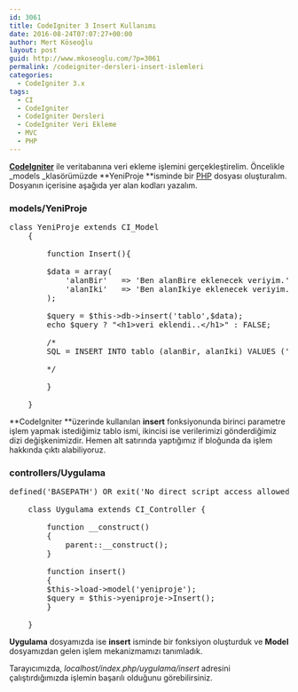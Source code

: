 ```yaml
---
id: 3061
title: CodeIgniter 3 Insert Kullanımı
date: 2016-08-24T07:07:27+00:00
author: Mert Köseoğlu
layout: post
guid: http://www.mkoseoglu.com/?p=3061
permalink: /codeigniter-dersleri-insert-islemleri
categories:
  - CodeIgniter 3.x
tags:
  - CI
  - CodeIgniter
  - CodeIgniter Dersleri
  - CodeIgniter Veri Ekleme
  - MVC
  - PHP
---
```

[**CodeIgniter**](http://www.mkoseoglu.com/etiket/codeigniter/) ile veritabanına veri ekleme işlemini gerçekleştirelim. Öncelikle _models _klasörümüzde **YeniProje **isminde bir [PHP](http://www.mkoseoglu.com/etiket/php/) dosyası oluşturalım. Dosyanın içerisine aşağıda yer alan kodları yazalım.

### models/YeniProje

<pre class="lang:php decode:true">class YeniProje extends CI_Model		
	{

		function Insert(){

		$data = array(
			'alanBir'	=&gt; 'Ben alanBire eklenecek veriyim.',
			'alanIki'	=&gt; 'Ben alanIkiye eklenecek veriyim.',
		);

		$query = $this-&gt;db-&gt;insert('tablo',$data);
		echo $query	? "&lt;h1&gt;veri eklendi..&lt;/h1&gt;" : FALSE;

		/*
		SQL = INSERT INTO tablo (alanBir, alanIki) VALUES ('Ben alanBire eklenecek veriyim.', 'Ben alanIkiye eklenecek veriyim.')

		*/

		}

	}</pre>

**CodeIgniter **üzerinde kullanılan **insert** fonksiyonunda birinci parametre işlem yapmak istediğimiz tablo ismi, ikincisi ise verilerimizi gönderdiğimiz dizi değişkenimizdir. Hemen alt satırında yaptığımız if bloğunda da işlem hakkında çıktı alabiliyoruz.

### controllers/Uygulama

<pre class="lang:php decode:true ">defined('BASEPATH') OR exit('No direct script access allowed');

	class Uygulama extends CI_Controller {

		function __construct() 
		{
			parent::__construct();
		}

		function insert()
		{
		$this-&gt;load-&gt;model('yeniproje');
		$query = $this-&gt;yeniproje-&gt;Insert();
   		}
	  
	}
</pre>

**Uygulama** dosyamızda ise **insert** isminde bir fonksiyon oluşturduk ve **Model** dosyamızdan gelen işlem mekanizmamızı tanımladık.

Tarayıcımızda, _localhost/index.php/uygulama/insert_ adresini çalıştırdığımızda işlemin başarılı olduğunu görebilirsiniz.